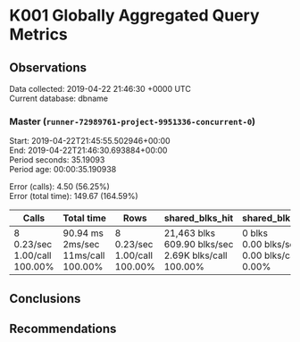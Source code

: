 # K001 Globally Aggregated Query Metrics

## Observations ##
Data collected: 2019-04-22 21:46:30 +0000 UTC  
Current database: dbname  



### Master (`runner-72989761-project-9951336-concurrent-0`) ###
Start: 2019-04-22T21:45:55.502946+00:00  
End: 2019-04-22T21:46:30.693884+00:00  
Period seconds: 35.19093  
Period age: 00:00:35.190938  

Error (calls): 4.50 (56.25%)  
Error (total time): 149.67 (164.59%)

Calls | Total&nbsp;time | Rows | shared_blks_hit | shared_blks_read | shared_blks_dirtied | shared_blks_written | blk_read_time | blk_write_time | kcache_reads | kcache_writes | kcache_user_time_ms | kcache_system_time 
-------|------------|------|-----------------|------------------|---------------------|---------------------|---------------|----------------|--------------|---------------|---------------------|--------------------
8<br/>0.23/sec<br/>1.00/call<br/>100.00% |90.94&nbsp;ms<br/>2ms/sec<br/>11ms/call<br/>100.00% |8<br/>0.23/sec<br/>1.00/call<br/>100.00% |21,463&nbsp;blks<br/>609.90&nbsp;blks/sec<br/>2.69K&nbsp;blks/call<br/>100.00% |0&nbsp;blks<br/>0.00&nbsp;blks/sec<br/>0.00&nbsp;blks/call<br/>0.00% |0&nbsp;blks<br/>0.00&nbsp;blks/sec<br/>0.00&nbsp;blks/call<br/>0.00% |0&nbsp;blks<br/>0.00&nbsp;blks/sec<br/>0.00&nbsp;blks/call<br/>0.00% |0.00&nbsp;ms<br/>0s/sec<br/>0s/call<br/>0.00% |0.00&nbsp;ms<br/>0s/sec<br/>0s/call<br/>0.00% |0.00&nbsp;bytes<br/>0.00&nbsp;bytes/sec<br/>0.00&nbsp;bytes/call<br/>0.00% |0.00&nbsp;bytes<br/>0.00&nbsp;bytes/sec<br/>0.00&nbsp;bytes/call<br/>0.00% |0.00&nbsp;ms<br/>0s/sec<br/>0s/call<br/>0.00% |0.00&nbsp;ms<br/>0s/sec<br/>0s/call<br/>0.00%





## Conclusions ##


## Recommendations ##

